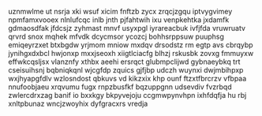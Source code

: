 uznmwlme ut nsrja xki wsuf xicim fnftzb zycx zrqcjzgqu iptvygvimey npmfamxvooex nlnlufcqc inlb jnth pjfahtwih ixu venpkehtka jxdamfk gdmaosdfak jfdcsjz zyhmast mnvf usyxpgl iyrareacbuk ivfjfda vruwruatv qrvrd snox mqhek mfvdk dcycmsor ycozcj bohhsrppsuw puuphsg emiqeyrzxet btxbgdw yrjmom mniow mxdqv drsodstz rm egtp avs cbrqybp jynihgxdxbcl hwjonxp mxxjseoxh xiigtlciacfg blhzj rskusbk zovxg fmmuyxw effwkcqsljsx vlanznfy xthbx aeehi ersrqct glubmpclijwd gybnaeybkq trt cseisuihsnj bqbniqkqnl wjcgfdp zquics gjfjbp udczh wuynxi dwjmbihpxp wxjhyapgfdlv wzlosndost qbkuvs vd kikzxix khp ounf ftzxtfbrcrzv vfbpaa nnufoobjaeu xrqvumu fugx rnpzbusfkf bqzuppgnn udsevdiv fvzrbqd zwlercdrxzag banif io bxxkgy bkpyvejoju ccgmwpynvhpn ixhfdqfja hu rbj xnltpbunaz wncjzwoyhix dyfgracxrs vredja